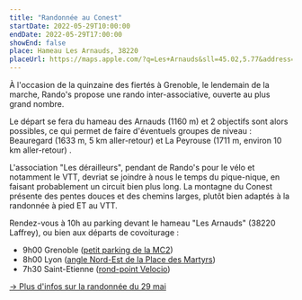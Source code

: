 ```yaml
---
title: "Randonnée au Conest"
startDate: 2022-05-29T10:00:00
endDate: 2022-05-29T17:00:00
showEnd: false
place: Hameau Les Arnauds, 38220
placeUrl: https://maps.apple.com/?q=Les+Arnauds&sll=45.02,5.77&address=38220+Saint-Jean-de-Vaulx
---
```


À l'occasion de la quinzaine des fiertés à Grenoble, le lendemain de la marche, Rando's propose une rando inter-associative, ouverte au plus grand nombre.

Le départ se fera du hameau des Arnauds (1160 m) et 2 objectifs sont alors possibles, ce qui permet de faire d'éventuels groupes de niveau : Beauregard (1633 m, 5 km aller-retour) et La Peyrouse (1711 m, environ 10 km aller-retour) .

L'association "Les dérailleurs", pendant de Rando's pour le vélo et notamment le VTT, devriat se joindre à nous le temps du pique-nique, en faisant probablement un circuit bien plus long. La montagne du Conest présente des pentes douces et des chemins larges, plutôt bien adaptés à la randonnée à pied ET au VTT.

Rendez-vous à 10h au parking devant le hameau "Les Arnauds" (38220 Laffrey), ou bien aux départs de covoiturage :

- 9h00 	Grenoble ([petit parking de la MC2](https://maps.apple.com/?q=MC2&sll=45.18,5.73&address=4+rue+Paul+Claudel+38100))
- 8h00 	Lyon ([angle Nord-Est de la Place des Martyrs](https://maps.apple.com/?q=Place+des+Martyrs+de+la+Résistance&sll=45.75,4.84&address=69003+Lyon))
- 7h30 	Saint-Etienne ([rond-point Velocio](https://maps.apple.com/?q=Rond-point+Velocio&sll=45.42,4.39&address=Rue+Paul+de+Vivie+42100+Saint-Étienne))

[→ Plus d'infos sur la randonnée du 29 mai](http://randosrhonealpes.e-monsite.com/pages/menu-des-sorties/29-05-sortie-inter-associative-au-conex-ou-conest.html)
